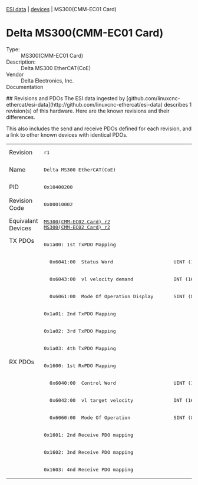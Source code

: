 <div class="nav"><a href="/esi-data">ESI data</a> | <a href="/esi-data/devices">devices</a> | MS300(CMM-EC01 Card)</div>

#  Delta MS300(CMM-EC01 Card)

<dl>
  <dt>Type:</dt><dd>MS300(CMM-EC01 Card)</dd>
  <dt>Description:</dt><dd>Delta MS300 EtherCAT(CoE)</dd>
  <dt>Vendor</dt><dd>Delta Electronics, Inc.</dd>
  <dt>Documentation</dt><dd><a href=""></a></dd>
</dl>
## Revisions and PDOs
The ESI data ingested by [github.com/linuxcnc-ethercat/esi-data](http://github.com/linuxcnc-ethercat/esi-data) describes 1 revision(s) of this hardware.  Here are the known revisions and their differences.

This also includes the send and receive PDOs defined for each revision, and a link to other known devices with identical PDOs.

<table>
<tr >
<td class="first">Revision</td>
<td ><pre>r1</pre></td>
</tr>
<tr >
<td class="first">Name</td>
<td ><pre>Delta MS300 EtherCAT(CoE)</pre></td>
</tr>
<tr >
<td class="first">PID</td>
<td ><pre>0x10400200</pre></td>
</tr>
<tr >
<td class="first">Revision Code</td>
<td ><pre>0x00010002</pre></td>
</tr>
<tr >
<td class="first">Equivalant Devices</td>
<td ><pre><a href="MS300%28CMM-EC02+Card%29">MS300(CMM-EC02 Card) r2</a><br/><a href="MS300%28CMM-EC02+Card%29">MS300(CMM-EC02 Card) r2</a></pre></td>
</tr>
<tr class="txpdo pdosection">
<td class="first" rowspan=7 valign=top>TX PDOs</td>
<td><pre>0x1a00: 1st TxPDO Mapping</pre></td>
<td></td>
</tr>
<tr class="txpdo">
<td ><pre>  0x6041:00  Status Word                     UINT (16 bits)</pre></td>
</tr>
<tr class="txpdo">
<td ><pre>  0x6043:00  vl velocity demand              INT (16 bits)</pre></td>
</tr>
<tr class="txpdo">
<td ><pre>  0x6061:00  Mode Of Operation Display       SINT (8 bits)</pre></td>
</tr>
<tr class="txpdo pdosection">
<td ><pre>0x1a01: 2nd TxPDO Mapping</pre></td>
</tr>
<tr class="txpdo pdosection">
<td ><pre>0x1a02: 3rd TxPDO Mapping</pre></td>
</tr>
<tr class="txpdo pdosection">
<td ><pre>0x1a03: 4th TxPDO Mapping</pre></td>
</tr>
<tr class="rxpdo pdosection">
<td class="first" rowspan=7 valign=top>RX PDOs</td>
<td><pre>0x1600: 1st RxPDO Mapping</pre></td>
<td></td>
</tr>
<tr class="rxpdo">
<td ><pre>  0x6040:00  Control Word                    UINT (16 bits)</pre></td>
</tr>
<tr class="rxpdo">
<td ><pre>  0x6042:00  vl target velocity              INT (16 bits)</pre></td>
</tr>
<tr class="rxpdo">
<td ><pre>  0x6060:00  Mode Of Operation               SINT (8 bits)</pre></td>
</tr>
<tr class="rxpdo pdosection">
<td ><pre>0x1601: 2nd Receive PDO mapping</pre></td>
</tr>
<tr class="rxpdo pdosection">
<td ><pre>0x1602: 3nd Receive PDO mapping</pre></td>
</tr>
<tr class="rxpdo pdosection">
<td ><pre>0x1603: 4nd Receive PDO mapping</pre></td>
</tr>
</table>
